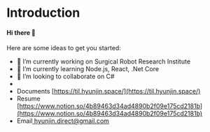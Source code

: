 
# Introduction

#### Hi there 👋

Here are some ideas to get you started:

* 🔭 I’m currently working on Surgical Robot Research Institute
* 🌱 I’m currently learning Node.js, React, .Net Core
* 👯 I’m looking to collaborate on C\#
*
* Documents [https://til.hyunjin.space/](https://til.hyunjin.space/)
* Resume [https://www.notion.so/4b89463d34ad4890b2f09e175cd2181b](https://www.notion.so/4b89463d34ad4890b2f09e175cd2181b)
* Email[ hyunjin.direct@gmail.com](email://hyunjin.direct@gmail.com)
